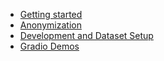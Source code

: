 - [Getting started](QUICKSTART.md)
- [Anonymization](anonymization.md)
- [Development and Dataset Setup](training_and_Development.md)
- [Gradio Demos](gradio_demos.md)